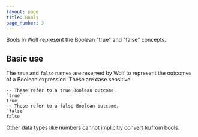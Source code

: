 ```yaml
---
layout: page
title: Bools
page_number: 3
---
```


Bools in Wolf represent the Boolean "true" and "false" concepts.

## Basic use

The `true` and `false` names are reserved by Wolf to represent the outcomes of
a Boolean expression. These are case sensitive.

<!--wolf-->
```
-- These refer to a true Boolean outcome.
`true`
true
-- These refer to a false Boolean outcome.
`false`
false
```

Other data types like numbers cannot implicitly convert to/from bools.